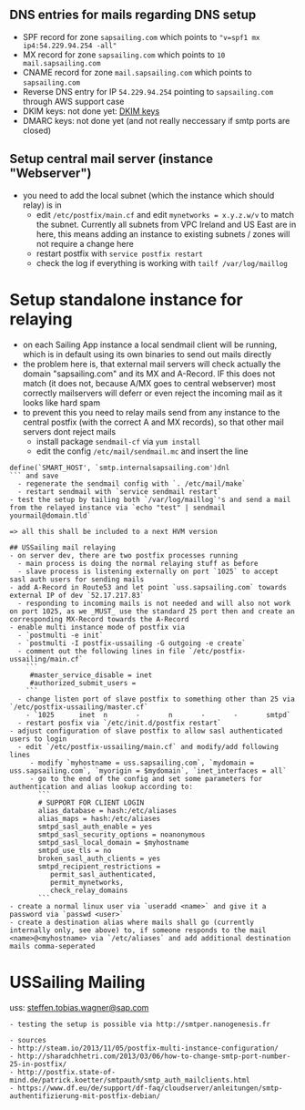 ## DNS entries for mails regarding DNS setup
- SPF record for zone `sapsailing.com` which points to `"v=spf1 mx ip4:54.229.94.254 -all"`
- MX record for zone `sapsailing.com` which points to `10 mail.sapsailing.com`
- CNAME record for zone `mail.sapsailing.com` which points to `sapsailing.com`
- Reverse DNS entry for IP `54.229.94.254` pointing to `sapsailing.com` through AWS support case
- DKIM keys: not done yet: [DKIM keys](https://www.digitalocean.com/community/tutorials/how-to-install-and-configure-dkim-with-postfix-on-debian-wheezy)
- DMARC keys: not done yet (and not really neccessary if smtp ports are closed)

## Setup central mail server (instance "Webserver")
- you need to add the local subnet (which the instance which should relay) is in
  - edit `/etc/postfix/main.cf` and edit `mynetworks = x.y.z.w/v` to match the subnet. Currently all subnets from VPC Ireland and US East are in here, this means adding an instance to existing subnets / zones will not require a change here
  - restart postfix with `service postfix restart`
  - check the log if everything is working with `tailf /var/log/maillog`
# Setup standalone instance for relaying
- on each Sailing App instance a local sendmail client will be running, which is in default using its own binaries to send out mails directly
- the problem here is, that external mail servers will check actually the domain "sapsailing.com" and its MX and A-Record. IF this does not match (it does not, because A/MX goes to central webserver) most correctly mailservers will deferr or even reject the incoming mail as it looks like hard spam
- to prevent this you need to relay mails send from any instance to the central postfix (with the correct A and MX records), so that other mail servers dont reject mails
  - install package `sendmail-cf` via `yum install`
  - edit the config `/etc/mail/sendmail.mc` and insert the line 
```
define(`SMART_HOST', `smtp.internalsapsailing.com')dnl
``` and save
  - regenerate the sendmail config with `. /etc/mail/make` 
  - restart sendmail with `service sendmail restart`
- test the setup by tailing both `/var/log/maillog`'s and send a mail from the relayed instance via `echo "test" | sendmail yourmail@domain.tld`

=> all this shall be included to a next HVM version 

## USSailing mail relaying
- on server dev, there are two postfix processes running
  - main process is doing the normal relaying stuff as before
  - slave process is listening externally on port `1025` to accept sasl auth users for sending mails
- add A-Record in Route53 and let point `uss.sapsailing.com` towards external IP of dev `52.17.217.83`
  - responding to incoming mails is not needed and will also not work on port 1025, as we _MUST_ use the standard 25 port then and create an corresponding MX-Record towards the A-Record
- enable multi instance mode of postfix via
  - `postmulti -e init`
  - `postmulti -I postfix-ussailing -G outgoing -e create`
  - comment out the following lines in file `/etc/postfix-ussailing/main.cf`
    ```
     #master_service_disable = inet
     #authorized_submit_users =
    ```
  - change listen port of slave postfix to something other than 25 via `/etc/postfix-ussailing/master.cf`
    - `1025      inet  n       -       n       -       -       smtpd`
  - restart posfix via `/etc/init.d/postfix restart`
- adjust configuration of slave postfix to allow sasl authenticated users to login
  - edit `/etc/postfix-ussailing/main.cf` and modify/add following lines
     - modify `myhostname = uss.sapsailing.com`, `mydomain = uss.sapsailing.com`, `myorigin = $mydomain`, `inet_interfaces = all`
     - go to the end of the config and set some parameters for authentication and alias lookup according to:
       ```
       # SUPPORT FOR CLIENT LOGIN
       alias_database = hash:/etc/aliases
       alias_maps = hash:/etc/aliases
       smtpd_sasl_auth_enable = yes
       smtpd_sasl_security_options = noanonymous
       smtpd_sasl_local_domain = $myhostname
       smtpd_use_tls = no
       broken_sasl_auth_clients = yes
       smtpd_recipient_restrictions =
          permit_sasl_authenticated,
          permit_mynetworks,
          check_relay_domains
       ```
- create a normal linux user via `useradd <name>` and give it a password via `passwd <user>`
- create a destination alias where mails shall go (currently internally only, see above) to, if someone responds to the mail <name>@<myhostname> via `/etc/aliases` and add additional destination mails comma-seperated
  ```
  # USSailing Mailing
  uss:		steffen.tobias.wagner@sap.com
  ```
- testing the setup is possible via http://smtper.nanogenesis.fr

- sources
  - http://steam.io/2013/11/05/postfix-multi-instance-configuration/
  - http://sharadchhetri.com/2013/03/06/how-to-change-smtp-port-number-25-in-postfix/
  - http://postfix.state-of-mind.de/patrick.koetter/smtpauth/smtp_auth_mailclients.html
  - https://www.df.eu/de/support/df-faq/cloudserver/anleitungen/smtp-authentifizierung-mit-postfix-debian/